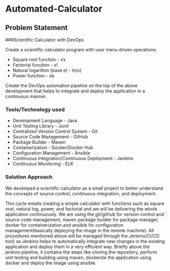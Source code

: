 # Automated-Calculator

## Problem Statement

###Scientific Calculator with DevOps		

Create a scientific calculator program with user menu driven operations:
- Square root function - √x
- Factorial function - x!
- Natural logarithm (base е) - ln(x)
- Power function - xb

Create the DevOps automation pipeline on the top of the above development that helps to integrate and deploy the application in a continuous manner.


### Tools/Technology used

- Development Language - Java
- Unit Testing Library - Junit
- Centralized Version Control System - Git
- Source Code Management - GitHub
- Package Builder - Maven
- Containerization - Docker/Docker Hub
- Configuration Management - Ansible
- Continuous Integration/Continuous Deployment - Jenkins
- Continuous Monitoring - ELK

### Solution Approach

We developed a scientific calculator as a small project to better understand the concepts of source control, continuous integration, and deployment.		

This cycle entails creating a simple calculator with functions such as square root, natural log, power, and factorial and we will be delivering the whole application continuously. We are using the git/github for version control and source code management, maven package builder for package manager, docker for containerization and ansible for configuration management(basically deploying the image in the remote machine). All procedures mentioned above will be managed through the Jenkins(CI/CD tool) as Jenkins helps to automatically integrate new changes in the existing application and deploy them in a very efficient way. Briefly above the jenkins pipeline, it contains the steps like cloning the repository, perform unit testing and building using maven, dockerize the application using docker and deploy the image using ansible.


